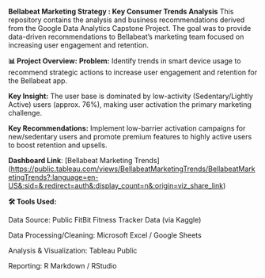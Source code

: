 **Bellabeat Marketing Strategy : Key Consumer Trends Analysis**
This repository contains the analysis and business recommendations derived from the Google Data Analytics Capstone Project. The goal was to provide data-driven recommendations to Bellabeat’s marketing team focused on increasing user engagement and retention.



**📊 Project Overview:**
**Problem:** Identify trends in smart device usage to recommend strategic actions to increase user engagement and retention for the Bellabeat app.

**Key Insight:** The user base is dominated by low-activity (Sedentary/Lightly Active) users (approx. 76%), making user activation the primary marketing challenge.

**Key Recommendations:** Implement low-barrier activation campaigns for new/sedentary users and promote premium features to highly active users to boost retention and upsells.


**Dashboard Link**: [Bellabeat Marketing Trends] (https://public.tableau.com/views/BellabeatMarketingTrends/BellabeatMarketingTrends?:language=en-US&:sid=&:redirect=auth&:display_count=n&:origin=viz_share_link)



**🛠️ Tools Used:**

Data Source: Public FitBit Fitness Tracker Data (via Kaggle)

Data Processing/Cleaning: Microsoft Excel / Google Sheets

Analysis & Visualization: Tableau Public 

Reporting: R Markdown / RStudio
